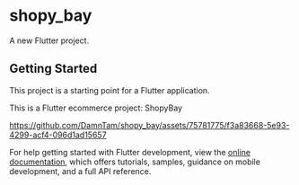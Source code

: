 # shopy_bay

A new Flutter project.

## Getting Started

This project is a starting point for a Flutter application.

This is a Flutter ecommerce project:
ShopyBay


https://github.com/DamnTam/shopy_bay/assets/75781775/f3a83668-5e93-4299-acf4-096d1ad15657


For help getting started with Flutter development, view the
[online documentation](https://docs.flutter.dev/), which offers tutorials,
samples, guidance on mobile development, and a full API reference.
